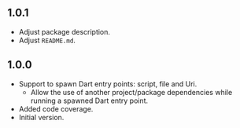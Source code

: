 ## 1.0.1

- Adjust package description.
- Adjust `README.md`.

## 1.0.0

- Support to spawn Dart entry points: script, file and Uri.
  - Allow the use of another project/package dependencies while
    running a spawned Dart entry point.
- Added code coverage.
- Initial version.
